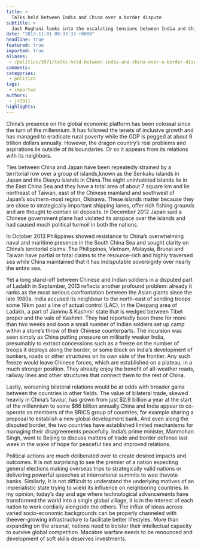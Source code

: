```yaml
---
title: >
  Talks held between India and China over a border dispute
subtitle: >
  Jash Rughani looks into the escalating tensions between India and China
date: "2013-11-01 09:33:33 +0000"
headline: true
featured: true
imported: true
aliases:
 - /politics/3971/talks-held-between-india-and-china-over-a-border-dispute
comments:
categories:
 - politics
tags:
 - imported
authors:
 - jr1911
highlights:
---
```


China’s presence on the global economic platform has been colossal since the turn of the millennium. It has followed the tenets of inclusive growth and has managed to eradicate rural poverty while the GDP is pegged at about 9 trillion dollars annually. However, the dragon country’s real problems and aspirations lie outside of its boundaries. Or so it appears from its relations with its neighbors.

Ties between China and Japan have been repeatedly strained by a territorial row over a group of islands,known as the Senkaku islands in Japan and the Diaoyu islands in China.The eight uninhabited islands lie in the East China Sea and they have a total area of about 7 square km and lie northeast of Taiwan, east of the Chinese mainland and southwest of Japan’s southern-most region, Okinawa. These islands matter because they are close to strategically important shipping lanes, offer rich fishing grounds and are thought to contain oil deposits. In December 2012 Japan said a Chinese government plane had violated its airspace over the islands and had caused much political turmoil in both the nations.

In October 2013 Philippines showed resistance to China’s overwhelming naval and maritime presence in the South China Sea and sought clarity on China’s territorial claims. The Philippines, Vietnam, Malaysia, Brunei and Taiwan have partial or total claims to the resource-rich and highly traversed sea while China maintained that it has indisputable sovereignty over nearly the entire sea.

Yet a long stand-off between Chinese and Indian soldiers in a disputed part of Ladakh in September, 2013 reflects another profound problem: already it ranks as the most serious confrontation between the Asian giants since the late 1980s. India accused its neighbour to the north-east of sending troops some 19km past a line of actual control (LAC), in the Despang area of Ladakh, a part of Jammu & Kashmir state that is wedged between Tibet proper and the vale of Kashmir. They had reportedly been there for more than two weeks and soon a small number of Indian soldiers set up camp within a stone’s throw of their Chinese counterparts. The incursion was seen simply as China putting pressure on militarily weaker India, presumably to extract concessions such as a freeze on the number of troops it deploys along the border, or some block on India’s development of bunkers, roads or other structures on its own side of the frontier. Any such freeze would leave Chinese forces, which are established on a plateau, in a much stronger position. They already enjoy the benefit of all-weather roads, railway lines and other structures that connect them to the rest of China.

Lastly, worsening bilateral relations would be at odds with broader gains between the countries in other fields. The value of bilateral trade, skewed heavily in China’s favour, has grown from just $2.9 billion a year at the start of the millennium to some $66 billion annually.China and India appear to co-operate as members of the BRICS group of countries, for example sharing a proposal to establish a new global development bank. And even along the disputed border, the two countries have established limited mechanisms for managing their disagreements peacefully. India’s prime minister, Manmohan Singh, went to Beijing to discuss matters of trade and border defense last week in the wake of hope for peaceful ties and improved relations.

Political actions are much deliberated over to create desired impacts and outcomes. It is not surprising to see the premier of a nation expecting general elections making overseas trips to strategically valid nations or delivering powerful speeches at international summits to woo thevote banks. Similarly, It is not difficult to understand the underlying motives of an imperialistic state trying to wield its influence on neighboring countries. In my opinion, today’s day and age where technological advancements have transformed the world into a single global village, it is in the interest of each nation to work cordially alongside the others. The influx of ideas across varied socio-economic backgrounds can be properly channeled with theever-growing infrastructure to facilitate better lifestyles. More than expanding on the arsenal, nations need to bolster their intellectual capacity to survive global competition. Macabre warfare needs to be renounced and development of soft skills deserves investments.

